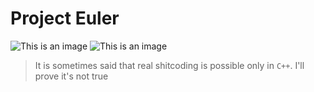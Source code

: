 # Project Euler
![This is an image](https://img.shields.io/badge/Python-100%25-brightgreen) ![This is an image](https://img.shields.io/badge/version-0.01-lightblue)   
> It is sometimes said that real shitcoding is possible only in `C++`. I'll prove it's not true

